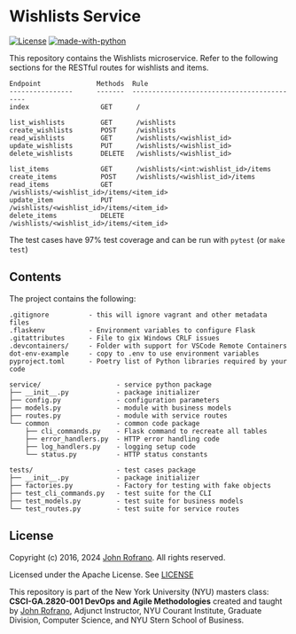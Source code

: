 # Wishlists Service

[![License](https://img.shields.io/badge/License-Apache_2.0-blue.svg)](https://opensource.org/licenses/Apache-2.0)
[![made-with-python](https://img.shields.io/badge/Made%20with-Python-red.svg)](https://www.python.org/)

This repository contains the Wishlists microservice. Refer to the following sections for the RESTful routes for wishlists and items.
```
Endpoint              Methods  Rule
----------------      -------  -------------------------------------------
index                  GET      /

list_wishlists         GET      /wishlists
create_wishlists       POST     /wishlists
read_wishlists         GET      /wishlists/<wishlist_id>
update_wishlists       PUT      /wishlists/<wishlist_id>
delete_wishlists       DELETE   /wishlists/<wishlist_id>

list_items             GET      /wishlists/<int:wishlist_id>/items
create_items           POST     /wishlists/<wishlist_id>/items
read_items             GET      /wishlists/<wishlist_id>/items/<item_id>
update_item            PUT      /wishlists/<wishlist_id>/items/<item_id>
delete_items           DELETE   /wishlists/<wishlist_id>/items/<item_id>
```
The test cases have 97% test coverage and can be run with `pytest` (or `make test`)

## Contents

The project contains the following:

```text
.gitignore          - this will ignore vagrant and other metadata files
.flaskenv           - Environment variables to configure Flask
.gitattributes      - File to gix Windows CRLF issues
.devcontainers/     - Folder with support for VSCode Remote Containers
dot-env-example     - copy to .env to use environment variables
pyproject.toml      - Poetry list of Python libraries required by your code

service/                   - service python package
├── __init__.py            - package initializer
├── config.py              - configuration parameters
├── models.py              - module with business models
├── routes.py              - module with service routes
└── common                 - common code package
    ├── cli_commands.py    - Flask command to recreate all tables
    ├── error_handlers.py  - HTTP error handling code
    ├── log_handlers.py    - logging setup code
    └── status.py          - HTTP status constants

tests/                     - test cases package
├── __init__.py            - package initializer
├── factories.py           - Factory for testing with fake objects
├── test_cli_commands.py   - test suite for the CLI
├── test_models.py         - test suite for business models
└── test_routes.py         - test suite for service routes
```

## License

Copyright (c) 2016, 2024 [John Rofrano](https://www.linkedin.com/in/JohnRofrano/). All rights reserved.

Licensed under the Apache License. See [LICENSE](LICENSE)

This repository is part of the New York University (NYU) masters class: **CSCI-GA.2820-001 DevOps and Agile Methodologies** created and taught by [John Rofrano](https://cs.nyu.edu/~rofrano/), Adjunct Instructor, NYU Courant Institute, Graduate Division, Computer Science, and NYU Stern School of Business.
